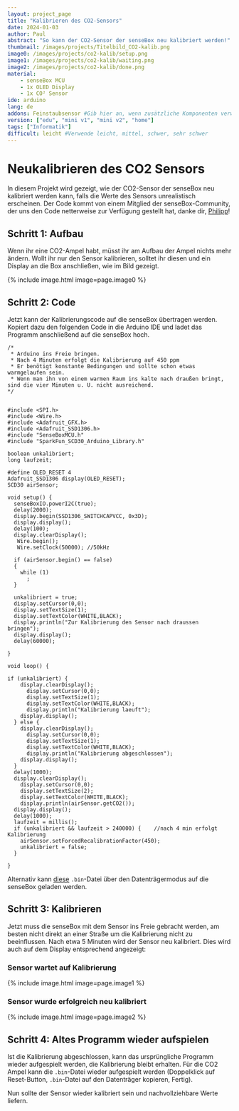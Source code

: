 ```yaml
---
layout: project_page
title: "Kalibrieren des CO2-Sensors"
date: 2024-01-03
author: Paul
abstract: "So kann der CO2-Sensor der senseBox neu kalibriert werden!"
thumbnail: /images/projects/Titelbild_CO2-kalib.png
image0: /images/projects/co2-kalib/setup.png
image1: /images/projects/co2-kalib/waiting.png
image2: /images/projects/co2-kalib/done.png
material:
    - senseBox MCU
    - 1x OLED Display
    - 1x CO² Sensor
ide: arduino    
lang: de
addons: Feinstaubsensor #Gib hier an, wenn zusätzliche Komponenten verwendet werden
version: ["edu", "mini v1", "mini v2", "home"]
tags: ["Informatik"]
difficult: leicht #Verwende leicht, mittel, schwer, sehr schwer
---
```

# Neukalibrieren des CO2 Sensors
In diesem Projekt wird gezeigt, wie der CO2-Sensor der senseBox neu kalibriert werden kann, falls die Werte des Sensors unrealistisch erscheinen.
Der Code kommt von einem Mitglied der senseBox-Community, der uns den Code netterweise zur Verfügung gestellt hat, danke dir, [Philipp](https://forum.sensebox.de/t/co2-ampel-kalibrieren/1108)!

## Schritt 1: Aufbau
Wenn ihr eine CO2-Ampel habt, müsst ihr am Aufbau der Ampel nichts mehr ändern.
Wollt ihr nur den Sensor kalibrieren, solltet ihr diesen und ein Display an die Box anschließen, wie im Bild gezeigt.

{% include image.html image=page.image0 %}

## Schritt 2: Code
Jetzt kann der Kalibrierungscode auf die senseBox übertragen werden. Kopiert dazu den folgenden Code in die Arduino IDE und ladet das Programm anschließend auf die senseBox hoch.
```
/*
 * Arduino ins Freie bringen.
 * Nach 4 Minuten erfolgt die Kalibrierung auf 450 ppm
 * Er benötigt konstante Bedingungen und sollte schon etwas warmgelaufen sein. 
 * Wenn man ihn von einem warmen Raum ins kalte nach draußen bringt, sind die vier Minuten u. U. nicht ausreichend.
*/


#include <SPI.h>
#include <Wire.h>
#include <Adafruit_GFX.h>
#include <Adafruit_SSD1306.h>
#include "SenseBoxMCU.h"
#include "SparkFun_SCD30_Arduino_Library.h"

boolean unkalibriert;
long laufzeit;

#define OLED_RESET 4
Adafruit_SSD1306 display(OLED_RESET);
SCD30 airSensor;

void setup() {
  senseBoxIO.powerI2C(true);
  delay(2000);
  display.begin(SSD1306_SWITCHCAPVCC, 0x3D);
  display.display();
  delay(100);
  display.clearDisplay();
   Wire.begin();
   Wire.setClock(50000); //50kHz

  if (airSensor.begin() == false)
  {
    while (1)
      ;
  }

  unkalibriert = true;
  display.setCursor(0,0);
  display.setTextSize(1);
  display.setTextColor(WHITE,BLACK);
  display.println("Zur Kalibrierung den Sensor nach draussen bringen");
  display.display();
  delay(60000);

}

void loop() {

if (unkalibriert) {
    display.clearDisplay();
      display.setCursor(0,0);
      display.setTextSize(1);
      display.setTextColor(WHITE,BLACK);
      display.println("Kalibrierung laeuft");
    display.display();
  } else {
    display.clearDisplay();
      display.setCursor(0,0);
      display.setTextSize(1);
      display.setTextColor(WHITE,BLACK);
      display.println("Kalibrierung abgeschlossen");
    display.display();
  }
  delay(1000);
  display.clearDisplay();
    display.setCursor(0,0);
    display.setTextSize(2);
    display.setTextColor(WHITE,BLACK);
    display.println(airSensor.getCO2());
  display.display();
  delay(1000);
  laufzeit = millis();
  if (unkalibriert && laufzeit > 240000) {    //nach 4 min erfolgt Kalibrierung
    airSensor.setForcedRecalibrationFactor(450);
    unkalibriert = false;
  }

}
```
Alternativ kann [diese](/non_img_assets/projects/co2-kalib/kalib.bin) `.bin`-Datei über den Datenträgermodus auf die senseBox geladen werden.
## Schritt 3: Kalibrieren
Jetzt muss die senseBox mit dem Sensor ins Freie gebracht werden, am besten nicht direkt an einer Straße um die Kalibrierung nicht zu beeinflussen. Nach etwa 5 Minuten wird der Sensor neu kalibriert. Dies wird auch auf dem Display entsprechend angezeigt:

### Sensor wartet auf Kalibrierung
{% include image.html image=page.image1 %}

### Sensor wurde erfolgreich neu kalibriert
{% include image.html image=page.image2 %}

## Schritt 4: Altes Programm wieder aufspielen
Ist die Kalibrierung abgeschlossen, kann das ursprüngliche Programm wieder aufgespielt werden, die Kalibrierung bleibt erhalten. Für die CO2 Ampel kann die `.bin`-Datei wieder aufgespielt werden (Doppelklick auf Reset-Button, `.bin`-Datei auf den Datenträger kopieren, Fertig).

Nun sollte der Sensor wieder kalibriert sein und nachvollziehbare Werte liefern.